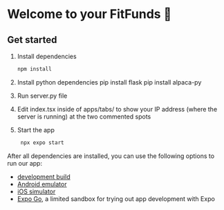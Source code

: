 # Welcome to your FitFunds 👋

## Get started

1. Install dependencies

   ```bash
   npm install
   ```
   
2. Install python dependencies
   pip install flask
   pip install alpaca-py

3. Run server.py file

4. Edit index.tsx inside of apps/tabs/ to show your IP address (where the server is running) at the two commented spots

5. Start the app

   ```bash
    npx expo start
   ```
After all dependencies are installed, you can use the following options to run our app:

- [development build](https://docs.expo.dev/develop/development-builds/introduction/)
- [Android emulator](https://docs.expo.dev/workflow/android-studio-emulator/)
- [iOS simulator](https://docs.expo.dev/workflow/ios-simulator/)
- [Expo Go](https://expo.dev/go), a limited sandbox for trying out app development with Expo

